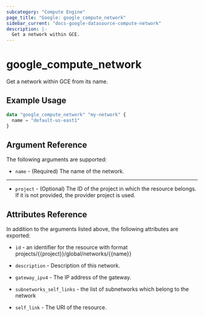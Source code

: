 ```yaml
---
subcategory: "Compute Engine"
page_title: "Google: google_compute_network"
sidebar_current: "docs-google-datasource-compute-network"
description: |-
  Get a network within GCE.
---
```


# google\_compute\_network

Get a network within GCE from its name.

## Example Usage

```tf
data "google_compute_network" "my-network" {
  name = "default-us-east1"
}
```

## Argument Reference

The following arguments are supported:

* `name` - (Required) The name of the network.


- - -

* `project` - (Optional) The ID of the project in which the resource belongs. If it
    is not provided, the provider project is used.

## Attributes Reference

In addition to the arguments listed above, the following attributes are exported:

* `id` - an identifier for the resource with format projects/{{project}}/global/networks/{{name}}

* `description` - Description of this network.

* `gateway_ipv4` - The IP address of the gateway.

* `subnetworks_self_links` - the list of subnetworks which belong to the network

* `self_link` - The URI of the resource.
